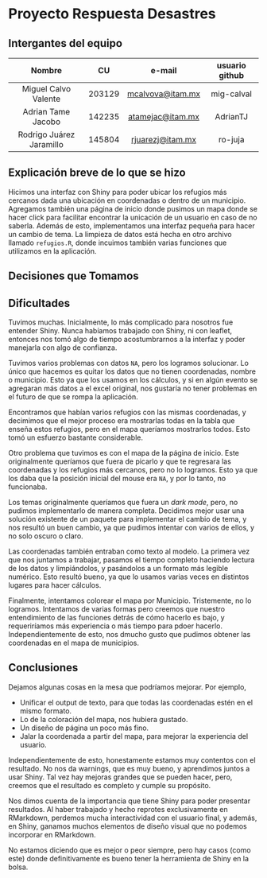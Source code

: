 # Proyecto Respuesta Desastres
## Intergantes del equipo

|          Nombre          |   CU   |      e-mail      | usuario github |
|:------------------------:|:------:|:----------------:|:--------------:|
| Miguel Calvo Valente     | 203129 | mcalvova@itam.mx | mig-calval     |
| Adrian Tame Jacobo       | 142235 | atamejac@itam.mx | AdrianTJ       |
| Rodrigo Juárez Jaramillo | 145804 | rjuarezj@itam.mx | ro-juja        |

## Explicación breve de lo que se hizo
Hicimos una interfaz con Shiny para poder ubicar los refugios más cercanos dada una ubicación en coordenadas o dentro de un municipio. Agregamos también una página de inicio donde pusimos un mapa donde se hacer click para facilitar encontrar la unicación de un usuario en caso de no saberla. 
Además de esto, implementamos una interfaz pequeña para hacer un cambio de tema. 
La limpieza de datos está hecha en otro archivo llamado `refugios.R`, donde incuimos también varias funciones que utilizamos en la aplicación. 

## Decisiones que Tomamos

## Dificultades
Tuvimos muchas. Inicialmente, lo más complicado para nosotros fue entender Shiny. Nunca habíamos trabajado con Shiny, ni con leaflet, entonces nos tomó algo de tiempo acostumbrarnos a la interfaz y poder manejarla con algo de confianza. 

Tuvimos varios problemas con datos `NA`, pero los logramos solucionar. Lo único que hacemos es quitar los datos que no tienen coordenadas, nombre o municipio. Esto ya que los usamos en los cálculos, y si en algún evento se agregaran más datos a el excel original, nos gustaría no tener problemas en el futuro de que se rompa la aplicación. 

Encontramos que habían varios refugios con las mismas coordenadas, y decimimos que el mejor proceso era mostrarlas todas en la tabla que enseña estos refugios, pero en el mapa queríamos mostrarlos todos. Esto tomó un esfuerzo bastante considerable. 

Otro problema que tuvimos es con el mapa de la página de inicio. Este originalmente queríamos que fuera de picarlo y que te regresara las coordenadas y los refugios más cercanos, pero no lo logramos. Esto ya que los daba que la posición inicial del mouse era `NA`, y por lo tanto, no funcionaba.

Los temas originalmente queríamos que fuera un *dark mode*, pero, no pudimos implementarlo de manera completa. Decidimos mejor usar una solución existente de un paquete para implementar el cambio de tema, y nos resultó un buen cambio, ya que pudimos intentar con varios de ellos, y no solo oscuro o claro. 

Las coordenadas también entraban como texto al modelo. La primera vez que nos juntamos a trabajar, pasamos el tiempo completo haciendo lectura de los datos y limpiándolos, y pasándolos a un formato más legible numérico. Esto resultó bueno, ya que lo usamos varias veces en distintos lugares para hacer cálculos. 

Finalmente, intentamos colorear el mapa por Municipio. Tristemente, no lo logramos. Intentamos de varias formas pero creemos que nuestro entendimiento de las funciones detrás de cómo hacerlo es bajo, y requeriríamos más experiencia o más tiempo para pdoer hacerlo. Independientemente de esto, nos dmucho gusto que pudimos obtener las coordenadas en el mapa de municipios. 

## Conclusiones

Dejamos algunas cosas en la mesa que podríamos mejorar. Por ejemplo, 
* Unificar el output de texto, para que todas las coordenadas estén en el mismo formato. 
* Lo de la coloración del mapa, nos hubiera gustado. 
* Un diseño de página un poco más fino. 
* Jalar la coordenada a partir del mapa, para mejorar la experiencia del usuario. 

Independientemente de esto, honestamente estamos muy contentos con el resultado. No nos da warnings, que es muy bueno, y aprendimos juntos a usar Shiny. Tal vez hay mejoras grandes que se pueden hacer, pero, creemos que el resultado es completo y cumple su propósito. 

Nos dimos cuenta de la importancia que tiene Shiny para poder presentar resultados. Al haber trabajado y hecho reprotes exclusivamente en RMarkdown, perdemos mucha interactividad con el usuario final, y además, en Shiny, ganamos muchos elementos de diseño visual que no podemos incorporar en RMarkdown. 

No estamos diciendo que es mejor o peor siempre, pero hay casos (como este) donde definitivamente es bueno tener la herramienta de Shiny en la bolsa. 













